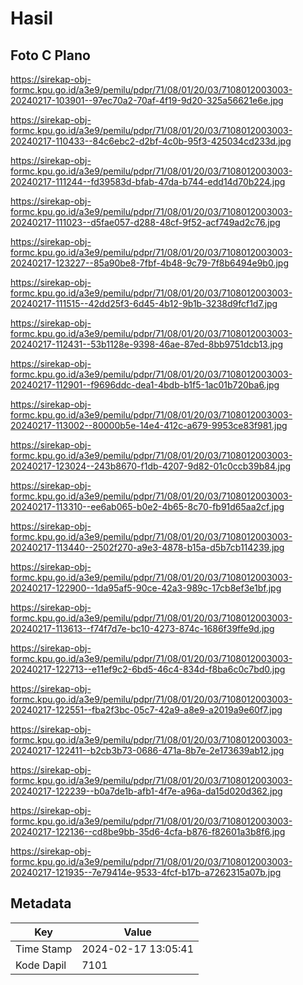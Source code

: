 # Hasil

## Foto C Plano

https://sirekap-obj-formc.kpu.go.id/a3e9/pemilu/pdpr/71/08/01/20/03/7108012003003-20240217-103901--97ec70a2-70af-4f19-9d20-325a56621e6e.jpg

https://sirekap-obj-formc.kpu.go.id/a3e9/pemilu/pdpr/71/08/01/20/03/7108012003003-20240217-110433--84c6ebc2-d2bf-4c0b-95f3-425034cd233d.jpg

https://sirekap-obj-formc.kpu.go.id/a3e9/pemilu/pdpr/71/08/01/20/03/7108012003003-20240217-111244--fd39583d-bfab-47da-b744-edd14d70b224.jpg

https://sirekap-obj-formc.kpu.go.id/a3e9/pemilu/pdpr/71/08/01/20/03/7108012003003-20240217-111023--d5fae057-d288-48cf-9f52-acf749ad2c76.jpg

https://sirekap-obj-formc.kpu.go.id/a3e9/pemilu/pdpr/71/08/01/20/03/7108012003003-20240217-123227--85a90be8-7fbf-4b48-9c79-7f8b6494e9b0.jpg

https://sirekap-obj-formc.kpu.go.id/a3e9/pemilu/pdpr/71/08/01/20/03/7108012003003-20240217-111515--42dd25f3-6d45-4b12-9b1b-3238d9fcf1d7.jpg

https://sirekap-obj-formc.kpu.go.id/a3e9/pemilu/pdpr/71/08/01/20/03/7108012003003-20240217-112431--53b1128e-9398-46ae-87ed-8bb9751dcb13.jpg

https://sirekap-obj-formc.kpu.go.id/a3e9/pemilu/pdpr/71/08/01/20/03/7108012003003-20240217-112901--f9696ddc-dea1-4bdb-b1f5-1ac01b720ba6.jpg

https://sirekap-obj-formc.kpu.go.id/a3e9/pemilu/pdpr/71/08/01/20/03/7108012003003-20240217-113002--80000b5e-14e4-412c-a679-9953ce83f981.jpg

https://sirekap-obj-formc.kpu.go.id/a3e9/pemilu/pdpr/71/08/01/20/03/7108012003003-20240217-123024--243b8670-f1db-4207-9d82-01c0ccb39b84.jpg

https://sirekap-obj-formc.kpu.go.id/a3e9/pemilu/pdpr/71/08/01/20/03/7108012003003-20240217-113310--ee6ab065-b0e2-4b65-8c70-fb91d65aa2cf.jpg

https://sirekap-obj-formc.kpu.go.id/a3e9/pemilu/pdpr/71/08/01/20/03/7108012003003-20240217-113440--2502f270-a9e3-4878-b15a-d5b7cb114239.jpg

https://sirekap-obj-formc.kpu.go.id/a3e9/pemilu/pdpr/71/08/01/20/03/7108012003003-20240217-122900--1da95af5-90ce-42a3-989c-17cb8ef3e1bf.jpg

https://sirekap-obj-formc.kpu.go.id/a3e9/pemilu/pdpr/71/08/01/20/03/7108012003003-20240217-113613--f74f7d7e-bc10-4273-874c-1686f39ffe9d.jpg

https://sirekap-obj-formc.kpu.go.id/a3e9/pemilu/pdpr/71/08/01/20/03/7108012003003-20240217-122713--e11ef9c2-6bd5-46c4-834d-f8ba6c0c7bd0.jpg

https://sirekap-obj-formc.kpu.go.id/a3e9/pemilu/pdpr/71/08/01/20/03/7108012003003-20240217-122551--fba2f3bc-05c7-42a9-a8e9-a2019a9e60f7.jpg

https://sirekap-obj-formc.kpu.go.id/a3e9/pemilu/pdpr/71/08/01/20/03/7108012003003-20240217-122411--b2cb3b73-0686-471a-8b7e-2e173639ab12.jpg

https://sirekap-obj-formc.kpu.go.id/a3e9/pemilu/pdpr/71/08/01/20/03/7108012003003-20240217-122239--b0a7de1b-afb1-4f7e-a96a-da15d020d362.jpg

https://sirekap-obj-formc.kpu.go.id/a3e9/pemilu/pdpr/71/08/01/20/03/7108012003003-20240217-122136--cd8be9bb-35d6-4cfa-b876-f82601a3b8f6.jpg

https://sirekap-obj-formc.kpu.go.id/a3e9/pemilu/pdpr/71/08/01/20/03/7108012003003-20240217-121935--7e79414e-9533-4fcf-b17b-a7262315a07b.jpg


## Metadata

| Key        | Value               |
| ---------- | ------------------- |
| Time Stamp | 2024-02-17 13:05:41 |
| Kode Dapil | 7101                |



